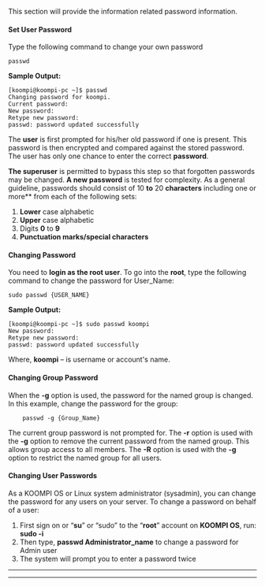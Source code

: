 This section will provide the information related password information.

#### Set User Password
Type the following command to change your own password
```
passwd
```
**Sample Output:**
```
[koompi@koompi-pc ~]$ passwd
Changing password for koompi.
Current password: 
New password: 
Retype new password: 
passwd: password updated successfully
```
The **user** is first prompted for his/her old password if one is present. This password is then encrypted and compared against the stored password. The user has only one chance to enter the correct **password**. 
 
**The superuser** is permitted to bypass this step so that forgotten passwords may be changed. **A new password** is tested for complexity. As a general guideline, passwords should consist of 10 **to** 20 **characters** including one or more** from each of the following sets:
 

1. **Lower** case alphabetic
1. **Upper** case alphabetic
1. Digits **0** to **9**
1. **Punctuation marks/special characters**

#### Changing Password 

You need to **login as the root user**. To go into the **root**, type the following command to change the password for User_Name:

```
sudo passwd {USER_NAME}
```

**Sample Output:**
```
[koompi@koompi-pc ~]$ sudo passwd koompi
New password: 
Retype new password: 
passwd: password updated successfully
```

Where, **koompi** – is username or account's name.

#### Changing Group Password

When the **-g** option is used, the password for the named group is changed. In this example, change the password for the group:
```
    passwd -g {Group_Name}
```

The current group password is not prompted for. The **-r** option is used with the **-g** option to remove the current password from the named group. This allows group access to all members. The **-R** option is used with the **-g** option to restrict the named group for all users.

#### Changing User Passwords

As a KOOMPI OS or Linux system administrator (sysadmin), you can change the password for any users on your server. To change a password on behalf of a user:

1. First sign on or “**su**” or “sudo” to the “**root**” account on **KOOMPI OS**, run: **sudo -i**
1. Then type, **passwd Administrator_name** to change a password for Admin user
1. The system will prompt you to enter a password twice


---
---